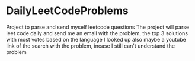 # DailyLeetCodeProblems
Project to parse and send myself leetcode questions
The project will parse leet code daily and send me an email with the problem, the top 3 solutions with most votes based on the language I looked up also maybe a youtube link of the search with the problem, incase I still can't understand the problem
